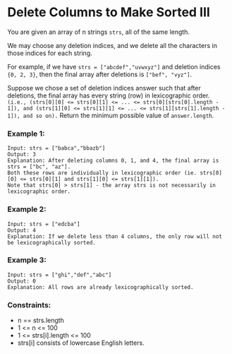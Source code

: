 # Delete Columns to Make Sorted III

You are given an array of n strings `strs`, all of the same length.

We may choose any deletion indices, and we delete all the characters in those indices for each string.

For example, if we have `strs = ["abcdef","uvwxyz"]` and deletion indices `{0, 2, 3}`, then the final array after deletions is `["bef", "vyz"]`.

Suppose we chose a set of deletion indices answer such that after deletions, the final array has every string (row) in lexicographic order. `(i.e., (strs[0][0] <= strs[0][1] <= ... <= strs[0][strs[0].length - 1]), and (strs[1][0] <= strs[1][1] <= ... <= strs[1][strs[1].length - 1]), and so on).` Return the minimum possible value of `answer.length`.

### Example 1:
```
Input: strs = ["babca","bbazb"]
Output: 3
Explanation: After deleting columns 0, 1, and 4, the final array is strs = ["bc", "az"].
Both these rows are individually in lexicographic order (ie. strs[0][0] <= strs[0][1] and strs[1][0] <= strs[1][1]).
Note that strs[0] > strs[1] - the array strs is not necessarily in lexicographic order.
```
### Example 2:
```
Input: strs = ["edcba"]
Output: 4
Explanation: If we delete less than 4 columns, the only row will not be lexicographically sorted.
```
### Example 3:
```
Input: strs = ["ghi","def","abc"]
Output: 0
Explanation: All rows are already lexicographically sorted.
```
### Constraints:

- n == strs.length
- 1 <= n <= 100
- 1 <= strs[i].length <= 100
- strs[i] consists of lowercase English letters.